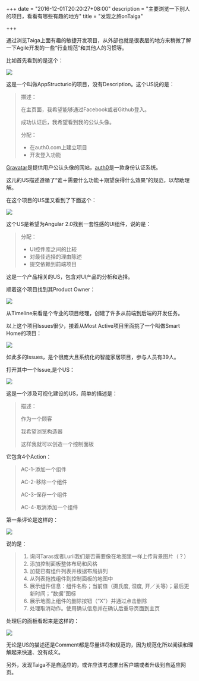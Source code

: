 +++
date = "2016-12-01T20:20:27+08:00"
description = "主要浏览一下别人的项目，看看有哪些有趣的地方"
title = "发现之旅onTaiga"

+++

通过浏览Taiga上面有趣的敏捷开发项目，从外部也就是很表层的地方来稍微了解一下Agile开发的一些“行业规范”和其他人的习惯等。

比如首先看到的是这个：

![](http://o7o0hlenq.bkt.clouddn.com/ustory.png)

这是一个叫做AppStructurio的项目，没有Description。这个US说的是：

> 描述：
>
> 在主页面，我希望能够通过Facebook或者Github登入。
>
> 成功认证后，我希望看到我的公认头像。
>
> 分配：
>
> - 在auth0.com上建立项目
> - 开发登入功能

[Gravatar](https://cn.gravatar.com/)是提供用户公认头像的网站，[auth0](https://auth0.com/)是一款身份认证系统。

这儿的US描述遵循了“谁＋需要什么功能＋期望获得什么效果”的规范，以帮助理解。

在这个项目的US里又看到了下面这个：

![](http://o7o0hlenq.bkt.clouddn.com/ustory2.png)

这个US是希望为Angular 2.0找到一套性感的UI组件，说的是：

> 分配：
>
> - UI控件库之间的比较
> - 对最佳选择的理由陈述
> - 提交依赖到前端项目

这是一个产品相关的US，包含对UI产品的分析和选择。

顺着这个项目找到其Product Owner：

![](http://o7o0hlenq.bkt.clouddn.com/productowner.png)



从Timeline来看是个专业的项目经理，创建了许多从前端到后端的开发任务。

以上这个项目Issues很少，接着从Most Active项目里面挑了一个叫做Smart Home的项目：

![](http://o7o0hlenq.bkt.clouddn.com/issues.png)

如此多的Issues，是个很庞大且系统化的智能家居项目，参与人员有39人。

打开其中一个Issue,是个US：

![](http://o7o0hlenq.bkt.clouddn.com/smarthomeissue.png)

这是一个涉及可视化建设的US，简单的描述是：

> 描述：
>
> 作为一个顾客
>
> 我希望浏览构造器
>
> 这样我就可以创造一个控制面板

它包含4个Action：

> AC-1-添加一个组件
>
> AC-2-移除一个组件
>
> AC-3-保存一个组件
>
> AC-4-取消添加一个组件

第一条评论是这样的：

![](http://o7o0hlenq.bkt.clouddn.com/comment.png)

说的是：

> 1. 询问Taras或者Lurii我们是否需要像在地图里一样上传背景图片（？）
> 2. 添加控制面板整体布局和风格
> 3. 加载已有组件列表并根据布局排列
> 4. 从列表拖拽组件到控制面板的地图中
> 5. 展示组件信息：组件名称；当前值（摄氏度, 湿度, 开／关等）；最后更新时间；“数据”图标
> 6. 展示地图上组件的删除按钮（“X”）并通过点击删除
> 7. 处理取消动作。使用确认信息并在确认后重导页面到主页

处理后的面板看起来是这样的：

![](http://o7o0hlenq.bkt.clouddn.com/smarthome.jpg)

无论是US的描述还是Comment都是尽量详尽和规范的，因为规范化所以阅读和理解起来快速、没有歧义。

另外，发现Taiga不是自适应的，或许应该考虑推出客户端或者升级到自适应网页。